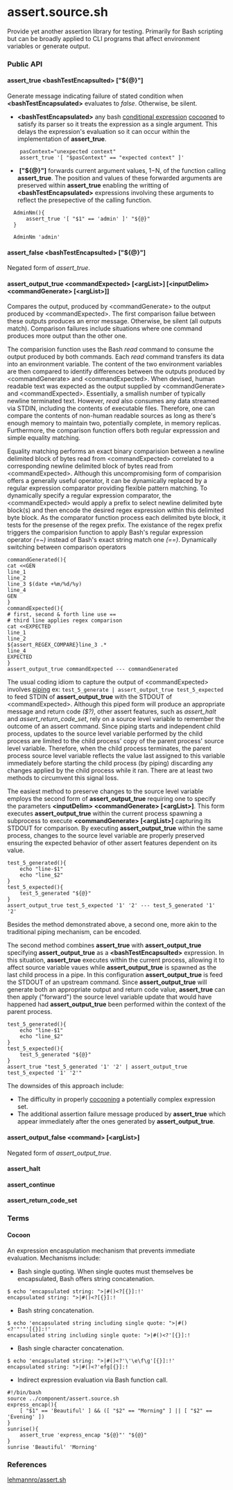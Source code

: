 # assert.source.sh
Provide yet another assertion library for testing.  Primarily for Bash scripting but can be broadly applied to CLI programs that affect environment variables or generate output.

### Public API

#### assert_true \<bashTestEncapsulted\> ["${@}"]
Generate message indicating failure of stated condition when **\<bashTestEncapsulated\>** evaluates to *false*.  Otherwise, be silent.

  * **\<bashTestEncapsulated\>** any bash [conditional expression](https://www.gnu.org/software/bash/manual/html_node/Bash-Conditional-Expressions.html) [cocooned](https://github.com/WhisperingChaos/assert.source.sh/blob/master/README.md#cocoon) to satisfy its parser so it treats the expression as a single argument.  This delays the expression's evaluation so it can occur within the implementation of **assert_true**.
```
    pasContext="unexpected context"
    assert_true '[ "$pasContext" == "expected context" ]' 
```
   *  **["${@}"]** forwards current argument values, $1-$N, of the function calling **assert_true**.  The position and values of these forwarded arguments are preserved within **assert_true** enabling the writting of **\<bashTestEncapsulated\>** expressions involving these arguments to reflect the presepective of the calling function.
  ```
    AdminNm(){
        assert_true '[ "$1" == 'admin' ]' "${@}"
    }
   
    AdminNm 'admin'
  ```
#### assert_false \<bashTestEncapsulted\> ["${@}"]
Negated form of *assert_true*.

#### assert_output_true \<commandExpected\> [\<argList\>] [\<inputDelim\> \<commandGenerate\> [\<argList\>]]
Compares the output, produced by \<commandGenerate\> to the output produced by \<commandExpected\>.  The first comparison failue between these outputs produces an error message.  Otherwise, be silent (all outputs match).  Comparison failures include situations where one command produces more output than the other one.

The comparision function uses the Bash *read* command to consume the output produced by both commands. Each *read* command transfers its data into an environment variable.  The content of the two environment variables are then compared to identify differences between the outputs produced by \<commandGenerate\> and \<commandExpected\>.  When devised, human readable text was expected as the output supplied by \<commandGenerate\> and \<commandExpected\>. Essentially, a smallish number of typically newline terminated text. However, *read* also consumes any data streamed via STDIN, including the contents of executable files.  Therefore, one can compare the contents of non-human readable sources as long as there's enough memory to maintain two, potentially complete, in memory replicas.  Furthermore, the comparison function offers both regular expresssion and simple equality matching.

Equality matching performs an exact binary comparision between a newline delimited block of bytes read from \<commandExpected\> correlated to a corresponding newline delimited block of bytes read from \<commandExpected\>.  Although this uncompromising form of comparision offers a generally useful operator, it can be dynamically replaced by a regular expression comparator providing flexible pattern matching.  To dynamically specify a regular expression comparator, the \<commandExpected\> would apply a prefix to select newline delimited byte block(s) and then encode the desired regex expression within this delimited byte block. As the comparator function process each delimited byte block, it tests for the presense of the regex prefix.  The existance of the regex prefix triggers the comparision function to apply Bash's regular expression operator *(=~)* instead of Bash's exact string match one *(==)*.  Dynamically switching between comparison operators 
```
commandGenerated(){
cat <<GEN
line_1
line_2
line_3 $(date +%m/%d/%y)
line_4
GEN
}
commandExpected(){
# first, second & forth line use ==
# third line applies regex comparison
cat <<EXPECTED
line_1
line_2
${assert_REGEX_COMPARE}line_3 .*
line_4
EXPECTED
}
assert_output_true commandExpected --- commandGenerated
```

The usual coding idiom to capture the output of \<commandExpected\>  involves [piping](http://www.linfo.org/pipes.html) ex: ```test_5_generate | assert_output_true test_5_expected``` to feed STDIN of **assert_output_true** with the STDOUT of  \<commandExpected\>.  Although this piped form will produce an appropriate message and return code *($?)*, other assert features, such as *assert_halt* and *assert_return_code_set*, rely on a source level variable to remember the outcome of an assert command.  Since piping starts and independent child process, updates to the source level variable performed by the child process are limited to the child process' copy of the parent process' source level variable.  Therefore, when the child process terminates, the parent process source level variable reflects the value last assigned to this variable immediately before starting the child process (by piping) discarding any changes applied by the child process while it ran.  There are at least two methods to circumvent this signal loss.

The easiest method to preserve changes to the source level variable employs the second form of **assert_output_true** requiring one to specify the parameters **\<inputDelim\> \<commandGenerate\> [\<argList\>]**.  This form executes **assert_output_true** within the current process spawning a subprocess to execute **\<commandGenerate\> [\<argList\>]** capturing its STDOUT for comparison.  By executing **assert_output_true** within the same process, changes to the source level variable are properly preserved ensuring the expected behavior of other assert features dependent on its value. 
```
test_5_generated(){
    echo "line-$1"
    echo "line_$2"
}
test_5_expected(){
    test_5_generated "${@}"
}
assert_output_true test_5_expected '1' '2' --- test_5_generated '1' '2'
```
Besides the method demonstrated above, a second one, more akin to the traditional piping mechanism, can be encoded.

The second method combines **assert_true** with **assert_output_true** specifying **assert_output_true** as a **\<bashTestEncapsulted\>** expression.  In this situation, **assert_true** executes within the current process, allowing it to affect source variable vaues while **assert_output_true** is spawned as the last child process in a pipe.  In this configuration **assert_output_true** is feed the STDOUT of an upstream command.  Since **assert_output_true** will generate both an appropriate output and return code value, **assert_true** can then apply ("forward") the source level variable update that would have happened had **assert_output_true** been performed within the context of the parent process.
```
test_5_generated(){
    echo "line-$1"
    echo "line_$2"
}
test_5_expected(){
    test_5_generated "${@}"
}
assert_true "test_5_generated '1' '2' | assert_output_true test_5_expected '1' '2'"
```
The downsides of this approach include: 
  * The difficulty in properly [cocooning](https://github.com/WhisperingChaos/assert.source.sh/blob/master/README.md#cocoon) a potentially complex expression set.
  * The additional assertion failure message produced by **assert_true** which appear immediately after the ones generated by **assert_output_true**.

#### assert_output_false \<command\> [\<argList\>]
Negated form of *assert_output_true*.

#### assert_halt

#### assert_continue

#### assert_return_code_set

### Terms
#### Cocoon
An expression encaspulation mechanism that prevents immediate evaluation.
Mechanisms include:
  * Bash single quoting.  When single quotes must themselves be encapsulated, Bash offers string concatenation.  
  ```
  $ echo 'encapsulated string: ">|#()<?[{}]:!'
  encapsulated string: ">|#()<?[{}]:!
  ```
  * Bash string concatenation.
  ```
  $ echo 'encapsulated string including single quote: ">|#()<?'"'"'[{}]:!'
  encapsulated string including single quote: ">|#()<?'[{}]:!
  ```
  * Bash single character concatenation.
  ```
  $ echo 'encapsulated string: ">|#()<?'\'\e\f\g'[{}]:!'
  encapsulated string: ">|#()<?'efg[{}]:!
  ```
  * Indirect expression evaluation via Bash function call.
```
#!/bin/bash
source ../component/assert.source.sh
express_encap(){
    [ "$1" == 'Beautiful' ] && ([ "$2" == "Morning" ] || [ "$2" == 'Evening' ]) 
}
sunrise(){
    assert_true 'express_encap "${@}"' "${@}"
}
sunrise 'Beautiful' 'Morning'
```
  
  

### References

[lehmannro/assert.sh](https://github.com/lehmannro/assert.sh)

